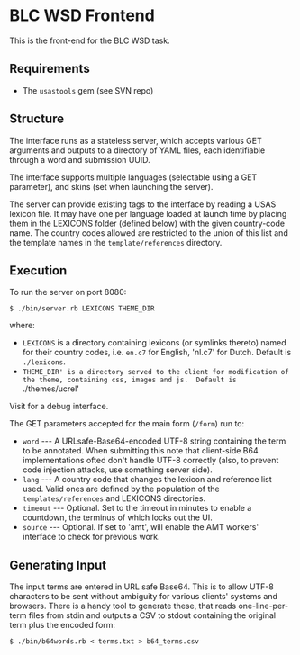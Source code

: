 BLC WSD Frontend
================

This is the front-end for the BLC WSD task.

Requirements
------------

 * The `usastools` gem (see SVN repo)

Structure
---------
The interface runs as a stateless server, which accepts various GET arguments and outputs to a directory of YAML files, each identifiable through a word and submission UUID.

The interface supports multiple languages (selectable using a GET parameter), and skins (set when launching the server).

The server can provide existing tags to the interface by reading a USAS lexicon file.  It may have one per language loaded at launch time by placing them in the LEXICONS folder (defined below) with the given country-code name.  The country codes allowed are restricted to the union of this list and the template names in the `template/references` directory.


Execution
---------

To run the server on port 8080:

    $ ./bin/server.rb LEXICONS THEME_DIR

where:

 * `LEXICONS` is a directory containing lexicons (or symlinks thereto) named for their country codes, i.e. `en.c7` for English, 'nl.c7' for Dutch.  Default is `./lexicons`.
 * `THEME_DIR' is a directory served to the client for modification of the theme, containing css, images and js.  Default is `./themes/ucrel'



Visit [](http://localhost:8080/go) for a debug interface.

The GET parameters accepted for the main form (`/form`) run to:

 * `word` --- A URLsafe-Base64-encoded UTF-8 string containing the term to be annotated.  When submitting this note that client-side B64 implementations ofted don't handle UTF-8 correctly (also, to prevent code injection attacks, use something server side).
 * `lang` --- A country code that changes the lexicon and reference list used.  Valid ones are defined by the population of the `templates/references` and LEXICONS directories.
 * `timeout` --- Optional.  Set to the timeout in minutes to enable a countdown, the terminus of which locks out the UI.
 * `source` --- Optional.  If set to 'amt', will enable the AMT workers' interface to check for previous work.


Generating Input
----------------
The input terms are entered in URL safe Base64.  This is to allow UTF-8 characters to be sent without ambiguity for various clients' systems and browsers.  There is a handy tool to generate these, that reads one-line-per-term files from stdin and outputs a CSV to stdout containing the original term plus the encoded form:

    $ ./bin/b64words.rb < terms.txt > b64_terms.csv



